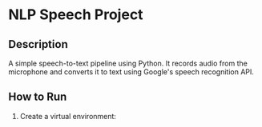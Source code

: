 # NLP Speech Project

## Description
A simple speech-to-text pipeline using Python. It records audio from the microphone and converts it to text using Google's speech recognition API.

## How to Run
1. Create a virtual environment:
